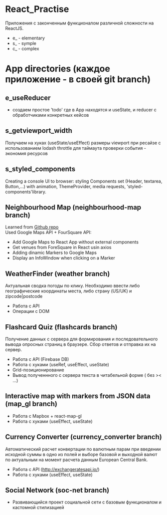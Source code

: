 # React_Practise
Приложения с законченным функционалом различной сложности на ReactJS.
  - e_ - elementary
  - s_ - symple
  - c_ - complex
# App directories (каждое приложение - в своей git branch)
## e_useReducer
- создаем простое 'todo' где в App находятся и useState, и reducer с  обработчиками конкретных кейсов
## s_getviewport_width
Получаем на хуках (useState/useEffect) размеры viewport при ресайзе с использованием lodash throttle для таймаута проверки события - экономия ресурсов
## s_styled_components
Creating a console UI to browser: styling Components set (Header, textarea, Button,...) with animation, ThemeProvider, media requests, 'styled-components'library.
## Neighbourhood Map (neighbourhood-map branch)
Learned from [Github repo](https://www.youtube.com/redirect?v=nDJ00zO9X2U&event=video_description&redir_token=bVU8gcsJVc0rbt5J8c2t6GxlyCJ8MTU2MDU4MjQzOEAxNTYwNDk2MDM4&q=https%3A%2F%2Fgithub.com%2Felharony%2FUdacity-P8-Neighborhood-Map-Project-Explained)</br>
Used Google Maps API + FourSquare API:
* Add Google Maps to React App without external components
* Get venues from ForeSquare in React usin axios
* Adding dinamic Markers to Google Maps
* Display an InfoWindow when clicking on a Marker
## WeatherFinder (weather branch)
Актуальная сводка погоды по клику. Необходимо ввести либо географические координаты места, либо страну (US/UK) и zipcode|postcode
* Работа с API
* Операции с DOM
## Flashcard Quiz (flashcards branch)
Получение данных с сервера для формирования и последовательного вывода опросных страниц в браузере. Сбор ответов и отправка их на сервер.
* Работа с API (Firebase DB)
* Работа с хуками (useRef, useEffect, useState)
* Grid-позиционирование
* Вывод полученнного с сервера текста в читабельной форме ( без &gt;&lt; ...)
## Interactive map with markers from JSON data (map_gl branch)
* Работа с Mapbox + react-map-gl
* Работа с хуками (useEffect, useState)
## Currency Converter (currency_converter branch)
Автоматический расчет конвертации по валютным парам при введении исходной суммы в одно из полей и выборе базовой и выходной валют по актуальным на момент расчета данным European Central Bank.
* Работа с API (http://exchangeratesapi.io/)
* Работа с хуками (useEffect, useState)
## Social Network (soc-net branch)
* Развивающийся проект социальной сети с базовым функционалом и кастомной стилизацией 





